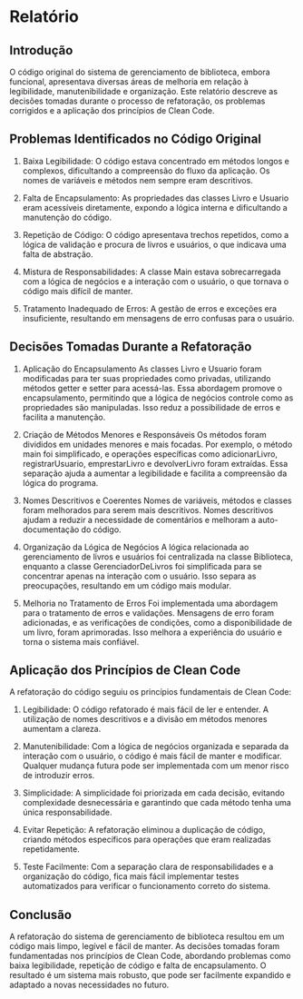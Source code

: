 # Relatório

## Introdução

O código original do sistema de gerenciamento de biblioteca, embora funcional, apresentava diversas áreas de melhoria em relação à legibilidade, manutenibilidade e organização. Este relatório descreve as decisões tomadas durante o processo de refatoração, os problemas corrigidos e a aplicação dos princípios de Clean Code.

##  Problemas Identificados no Código Original
1. Baixa Legibilidade: O código estava concentrado em métodos longos e complexos, dificultando a compreensão do fluxo da aplicação. Os nomes de variáveis e métodos nem sempre eram descritivos.

2. Falta de Encapsulamento: As propriedades das classes Livro e Usuario eram acessíveis diretamente, expondo a lógica interna e dificultando a manutenção do código.

3. Repetição de Código: O código apresentava trechos repetidos, como a lógica de validação e procura de livros e usuários, o que indicava uma falta de abstração.

4. Mistura de Responsabilidades: A classe Main estava sobrecarregada com a lógica de negócios e a interação com o usuário, o que tornava o código mais difícil de manter.

5. Tratamento Inadequado de Erros: A gestão de erros e exceções era insuficiente, resultando em mensagens de erro confusas para o usuário.

## Decisões Tomadas Durante a Refatoração
1. Aplicação do Encapsulamento
As classes Livro e Usuario foram modificadas para ter suas propriedades como privadas, utilizando métodos getter e setter para acessá-las. Essa abordagem promove o encapsulamento, permitindo que a lógica de negócios controle como as propriedades são manipuladas. Isso reduz a possibilidade de erros e facilita a manutenção.

2. Criação de Métodos Menores e Responsáveis
Os métodos foram divididos em unidades menores e mais focadas. Por exemplo, o método main foi simplificado, e operações específicas como adicionarLivro, registrarUsuario, emprestarLivro e devolverLivro foram extraídas. Essa separação ajuda a aumentar a legibilidade e facilita a compreensão da lógica do programa.

3. Nomes Descritivos e Coerentes
Nomes de variáveis, métodos e classes foram melhorados para serem mais descritivos. Nomes descritivos ajudam a reduzir a necessidade de comentários e melhoram a auto-documentação do código.

4. Organização da Lógica de Negócios
A lógica relacionada ao gerenciamento de livros e usuários foi centralizada na classe Biblioteca, enquanto a classe GerenciadorDeLivros foi simplificada para se concentrar apenas na interação com o usuário. Isso separa as preocupações, resultando em um código mais modular.

5. Melhoria no Tratamento de Erros
Foi implementada uma abordagem para o tratamento de erros e validações. Mensagens de erro foram adicionadas, e as verificações de condições, como a disponibilidade de um livro, foram aprimoradas. Isso melhora a experiência do usuário e torna o sistema mais confiável.

## Aplicação dos Princípios de Clean Code
A refatoração do código seguiu os princípios fundamentais de Clean Code:

1. Legibilidade: O código refatorado é mais fácil de ler e entender. A utilização de nomes descritivos e a divisão em métodos menores aumentam a clareza.

2. Manutenibilidade: Com a lógica de negócios organizada e separada da interação com o usuário, o código é mais fácil de manter e modificar. Qualquer mudança futura pode ser implementada com um menor risco de introduzir erros.

3. Simplicidade: A simplicidade foi priorizada em cada decisão, evitando complexidade desnecessária e garantindo que cada método tenha uma única responsabilidade.

4. Evitar Repetição: A refatoração eliminou a duplicação de código, criando métodos específicos para operações que eram realizadas repetidamente.

5. Teste Facilmente: Com a separação clara de responsabilidades e a organização do código, fica mais fácil implementar testes automatizados para verificar o funcionamento correto do sistema.

## Conclusão
A refatoração do sistema de gerenciamento de biblioteca resultou em um código mais limpo, legível e fácil de manter. As decisões tomadas foram fundamentadas nos princípios de Clean Code, abordando problemas como baixa legibilidade, repetição de código e falta de encapsulamento. O resultado é um sistema mais robusto, que pode ser facilmente expandido e adaptado a novas necessidades no futuro.